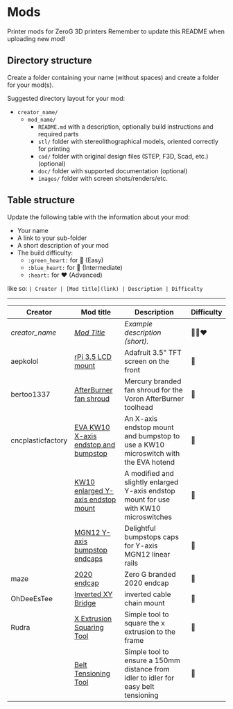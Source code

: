 # Mods

Printer mods for ZeroG 3D printers
Remember to update this README when uploading new mod!

## Directory structure

Create a folder containing your name (without spaces) and create a folder for your mod(s).

Suggested directory layout for your mod:
- `creator_name/`
  - `mod_name/`
    - `README.md` with a description, optionally build instructions and required parts
    - `stl/` folder with stereolithographical models, oriented correctly for printing
    - `cad/` folder with original design files (STEP, F3D, Scad, etc.) (optional)
    - `doc/` folder with supported documentation (optional)
    - `images/` folder with screen shots/renders/etc.

## Table structure

Update the following table with the information about your mod:
- Your name
- A link to your sub-folder
- A short description of your mod
- The build difficulty:
  - `:green_heart:` for :green_heart: (Easy)
  - `:blue_heart:` for :blue_heart: (Intermediate)
  - `:heart:` for :heart: (Advanced)

like so:
`
| Creator | [Mod title](link) | Description | Difficulty `

---

| Creator | Mod title | Description | Difficulty
| --- | --- | --- | --- | 
| *creator_name* | [*Mod Title*](./creator_here/mod_folder_name) | *Example description (short).* |:green_heart::blue_heart::heart:
| aepkolol | [rPi 3.5 LCD mount](./aepkolol/rPi-3.5-LCD-mount) | Adafruit 3.5" TFT screen on the front | 💚
| bertoo1337 | [AfterBurner fan shroud](./bertoo1337/AfterBurner_fan_shroud) | Mercury branded fan shroud for the Voron AfterBurner toolhead | 💙
| cncplasticfactory | [EVA KW10 X-axis endstop and bumpstop](./cncplasticfactory/EVA_KW10_X_endstop) | An X-axis endstop mount and bumpstop to use a KW10 microswitch with the EVA hotend | :green_heart:
|  | [KW10 enlarged Y-axis endstop mount](./cncplasticfactory/KW10_enlarged_Y_mount) | A modified and slightly enlarged Y-axis endstop mount for use with KW10 microswitches | :green_heart:
|  | [MGN12 Y-axis bumpstop endcaps](./cncplasticfactory/MGN12_linear_rail_bumpstop_caps) | Delightful bumpstops caps for Y-axis MGN12 linear rails | :green_heart:
| maze | [2020 endcap](./maze/2020-endcap) | Zero G branded 2020 endcap | :green_heart:
| OhDeeEsTee | [Inverted XY Bridge](./OhDeeEsTee/Inverted_XY_Bridge) | inverted cable chain mount | :green_heart:
| Rudra | [X Extrusion Squaring Tool](./Rudra/X_Extrusion_Squaring_Tool) | Simple tool to square the x extrusion to the frame | 💚
|  | [Belt Tensioning Tool](./Rudra/Belt_Tensioning_Tool) | Simple tool to ensure a 150mm distance from idler to idler for easy belt tensioning | 💚
